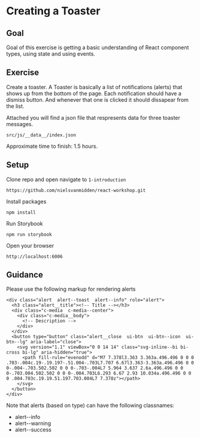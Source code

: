 # Creating a Toaster

## Goal
Goal of this exercise is getting a basic understanding of React component types, using state and using events.

## Exercise
Create a toaster. A Toaster is basically a list of notifications (alerts) that shows up from the bottom of the page. Each notification should have a dismiss button. And whenever that one is clicked it should dissapear from the list.

Attached you will find a json file that respresents data for three toaster messages.
```
src/js/__data__/index.json
```

Approximate time to finish: 1.5 hours.

## Setup

Clone repo and open navigate to `1-introduction`
```
https://github.com/nielsvanmidden/react-workshop.git
```

Install packages
```
npm install
```

Run Storybook
```
npm run storybook
```

Open your browser
```
http://localhost:6006
```

## Guidance
Please use the following markup for rendering alerts
```
<div class="alert  alert--toast  alert--info" role="alert">
  <h3 class="alert__title"><!-- Title --></h3>
  <div class="c-media  c-media--center">
    <div class="c-media__body">
      <!-- Description -->
    </div>
  </div>
  <button type="button" class="alert__close  ui-btn  ui-btn--icon  ui-btn--lg" aria-label="close">
    <svg version="1.1" viewBox="0 0 14 14" class="svg-inline--bi bi-cross bi-lg" aria-hidden="true">
      <path fill-rule="evenodd" d="M7 7.378l3.363 3.363a.496.496 0 0 0 .703-.004c.19-.19.197-.51.004-.703L7.707 6.67l3.363-3.363a.496.496 0 0 0-.004-.703.502.502 0 0 0-.703-.004L7 5.964 3.637 2.6a.496.496 0 0 0-.703.004.502.502 0 0 0-.004.703L6.293 6.67 2.93 10.034a.496.496 0 0 0 .004.703c.19.19.51.197.703.004L7 7.378z"></path>
    </svg>
  </button>
</div>
```

Note that alerts (based on type) can have the following classnames:
* alert--info
* alert--warning
* alert--success
